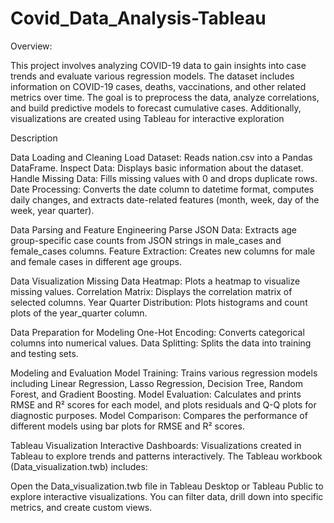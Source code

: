 # Covid_Data_Analysis-Tableau
Overview:

This project involves analyzing COVID-19 data to gain insights into case trends and evaluate various regression models. The dataset includes information on COVID-19 cases, deaths, vaccinations, and other related metrics over time. The goal is to preprocess the data, analyze correlations, and build predictive models to forecast cumulative cases. Additionally, visualizations are created using Tableau for interactive exploration

Description

Data Loading and Cleaning
Load Dataset: Reads nation.csv into a Pandas DataFrame.
Inspect Data: Displays basic information about the dataset.
Handle Missing Data: Fills missing values with 0 and drops duplicate rows.
Date Processing: Converts the date column to datetime format, computes daily changes, and extracts date-related features (month, week, day of the week, year quarter).

Data Parsing and Feature Engineering
Parse JSON Data: Extracts age group-specific case counts from JSON strings in male_cases and female_cases columns.
Feature Extraction: Creates new columns for male and female cases in different age groups.

Data Visualization
Missing Data Heatmap: Plots a heatmap to visualize missing values.
Correlation Matrix: Displays the correlation matrix of selected columns.
Year Quarter Distribution: Plots histograms and count plots of the year_quarter column.

Data Preparation for Modeling
One-Hot Encoding: Converts categorical columns into numerical values.
Data Splitting: Splits the data into training and testing sets.

Modeling and Evaluation
Model Training: Trains various regression models including Linear Regression, Lasso Regression, Decision Tree, Random Forest, and Gradient Boosting.
Model Evaluation: Calculates and prints RMSE and R² scores for each model, and plots residuals and Q-Q plots for diagnostic purposes.
Model Comparison: Compares the performance of different models using bar plots for RMSE and R² scores.


Tableau Visualization
Interactive Dashboards: Visualizations created in Tableau to explore trends and patterns interactively. The Tableau workbook (Data_visualization.twb) includes:

Open the Data_visualization.twb file in Tableau Desktop or Tableau Public to explore interactive visualizations. You can filter data, drill down into specific metrics, and create custom views.
